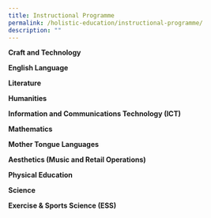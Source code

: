 ```yaml
---
title: Instructional Programme
permalink: /holistic-education/instructional-programme/
description: ""
---
```

**Craft and Technology**

**English Language**

**Literature**

**Humanities**

**Information and Communications Technology (ICT)**

**Mathematics**

**Mother Tongue Languages**

**Aesthetics (Music and Retail Operations)**

**Physical Education**

**Science**

**Exercise & Sports Science (ESS)**